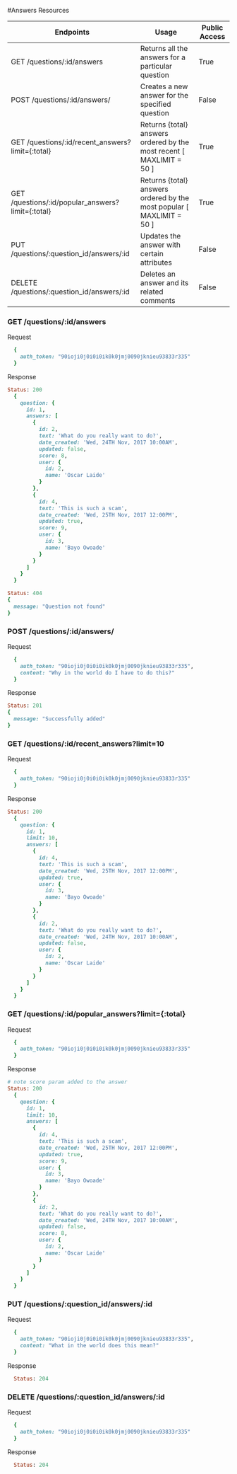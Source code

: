 #Answers Resources

Endpoints |	Usage |	Public Access
--------- | ----- | -------------
GET /questions/:id/answers |	Returns all the answers for a particular question |	True
POST /questions/:id/answers/ | Creates a new answer for the specified question |	False
GET /questions/:id/recent_answers?limit={:total} | Returns {total} answers ordered by the most recent [ MAXLIMIT = 50 ]  | True
GET /questions/:id/popular_answers?limit={:total} | Returns {total} answers ordered by the most popular [ MAXLIMIT = 50 ] | True
PUT /questions/:question_id/answers/:id | Updates the answer with certain attributes | False
DELETE /questions/:question_id/answers/:id | Deletes an answer and its related comments | False

### GET /questions/:id/answers

Request
```ruby
  {
    auth_token: "90ioji0j0i0i0ik0k0jmj0090jknieu93833r335"
  }
```

Response
```ruby
Status: 200
  {
    question: {
      id: 1,
      answers: [
        {
          id: 2,
          text: 'What do you really want to do?',
          date_created: 'Wed, 24TH Nov, 2017 10:00AM',
          updated: false,
          score: 8,
          user: {
            id: 2,
            name: 'Oscar Laide'
          }
        },
        {
          id: 4,
          text: 'This is such a scam',
          date_created: 'Wed, 25TH Nov, 2017 12:00PM',
          updated: true,
          score: 9,
          user: {
            id: 3,
            name: 'Bayo Owoade'
          }
        }
      ]
    }
  }
```

```ruby
Status: 404
{
  message: "Question not found"
}
```


### POST /questions/:id/answers/

Request
```ruby
  {
    auth_token: "90ioji0j0i0i0ik0k0jmj0090jknieu93833r335",
    content: "Why in the world do I have to do this?"
  }
```

Response
```ruby
Status: 201
{
  message: "Successfully added"
}
```

### GET /questions/:id/recent_answers?limit=10

Request
```ruby
  {
    auth_token: "90ioji0j0i0i0ik0k0jmj0090jknieu93833r335"
  }
```

Response
```ruby
Status: 200
  {
    question: {
      id: 1,
      limit: 10,
      answers: [
        {
          id: 4,
          text: 'This is such a scam',
          date_created: 'Wed, 25TH Nov, 2017 12:00PM',
          updated: true,
          user: {
            id: 3,
            name: 'Bayo Owoade'
          }
        },
        {
          id: 2,
          text: 'What do you really want to do?',
          date_created: 'Wed, 24TH Nov, 2017 10:00AM',
          updated: false,
          user: {
            id: 2,
            name: 'Oscar Laide'
          }
        }
      ]
    }
  }
```

### GET /questions/:id/popular_answers?limit={:total}

Request
```ruby
  {
    auth_token: "90ioji0j0i0i0ik0k0jmj0090jknieu93833r335"
  }
```

Response
```ruby
# note score param added to the answer
Status: 200
  {
    question: {
      id: 1,
      limit: 10,
      answers: [
        {
          id: 4,
          text: 'This is such a scam',
          date_created: 'Wed, 25TH Nov, 2017 12:00PM',
          updated: true,
          score: 9,
          user: {
            id: 3,
            name: 'Bayo Owoade'
          }
        },
        {
          id: 2,
          text: 'What do you really want to do?',
          date_created: 'Wed, 24TH Nov, 2017 10:00AM',
          updated: false,
          score: 8,
          user: {
            id: 2,
            name: 'Oscar Laide'
          }
        }
      ]
    }
  }
```

### PUT /questions/:question_id/answers/:id

Request
```ruby
  {
    auth_token: "90ioji0j0i0i0ik0k0jmj0090jknieu93833r335",
    content: "What in the world does this mean?"
  }
```

Response
```ruby
  Status: 204
```

### DELETE /questions/:question_id/answers/:id

Request
```ruby
  {
    auth_token: "90ioji0j0i0i0ik0k0jmj0090jknieu93833r335"
  }
```

Response
```ruby
  Status: 204
```
